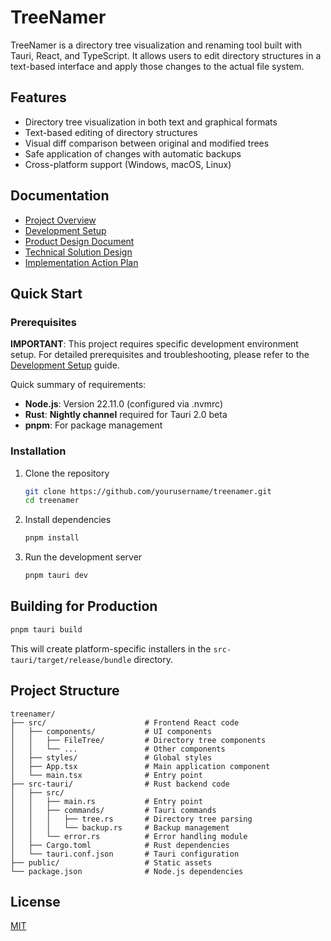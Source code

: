 # TreeNamer

TreeNamer is a directory tree visualization and renaming tool built with Tauri, React, and TypeScript. It allows users to edit directory structures in a text-based interface and apply those changes to the actual file system.

## Features

- Directory tree visualization in both text and graphical formats
- Text-based editing of directory structures
- Visual diff comparison between original and modified trees
- Safe application of changes with automatic backups
- Cross-platform support (Windows, macOS, Linux)

## Documentation

- [Project Overview](docs/01-project-overview.md)
- [Development Setup](docs/02-development-setup.md)
- [Product Design Document](docs/Product%20Design%20Document.md)
- [Technical Solution Design](docs/Technical%20Solution%20Design.md)
- [Implementation Action Plan](docs/Implementation%20Action%20Plan.md)

## Quick Start

### Prerequisites

**IMPORTANT**: This project requires specific development environment setup. For detailed prerequisites and troubleshooting, please refer to the [Development Setup](docs/02-development-setup.md) guide.

Quick summary of requirements:

- **Node.js**: Version 22.11.0 (configured via .nvmrc)
- **Rust**: **Nightly channel** required for Tauri 2.0 beta
- **pnpm**: For package management

### Installation

1. Clone the repository

   ```bash
   git clone https://github.com/yourusername/treenamer.git
   cd treenamer
   ```

2. Install dependencies

   ```bash
   pnpm install
   ```

3. Run the development server

   ```bash
   pnpm tauri dev
   ```

## Building for Production

```bash
pnpm tauri build
```

This will create platform-specific installers in the `src-tauri/target/release/bundle` directory.

## Project Structure

```
treenamer/
├── src/                      # Frontend React code
│   ├── components/           # UI components
│   │   ├── FileTree/         # Directory tree components
│   │   └── ...               # Other components
│   ├── styles/               # Global styles
│   ├── App.tsx               # Main application component
│   └── main.tsx              # Entry point
├── src-tauri/                # Rust backend code
│   ├── src/
│   │   ├── main.rs           # Entry point
│   │   ├── commands/         # Tauri commands
│   │   │   ├── tree.rs       # Directory tree parsing
│   │   │   └── backup.rs     # Backup management
│   │   └── error.rs          # Error handling module
│   ├── Cargo.toml            # Rust dependencies
│   └── tauri.conf.json       # Tauri configuration
├── public/                   # Static assets
└── package.json              # Node.js dependencies
```

## License

[MIT](LICENSE)

